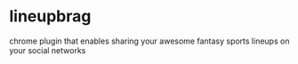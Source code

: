 # lineupbrag
chrome plugin that enables sharing your awesome fantasy sports lineups on your social networks
